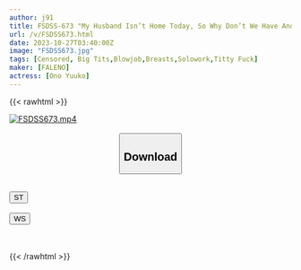 ```yaml
---
author: j91
title: FSDSS-673 "My Husband Isn’t Home Today, So Why Don’t We Have Another Drink At Home?" I Got So Excited When I Saw My Ex-Girlfriend Again At The Class Reunion, Wearing No Panties Or Bra, That I Crossed The Line Yuko Ono
url: /v/FSDSS673.html
date: 2023-10-27T03:40:00Z
image: "FSDSS673.jpg"
tags: [Censored, Big Tits,Blowjob,Breasts,Solowork,Titty Fuck]
maker: [FALENO]
actress: [Ono Yuuko]
---
```



{{< rawhtml >}}

<div class="video" data-videoid="Vy0dwDwAvWsK2Va">
    <a href="javascript:;">
        <img src="https://my.j91.asia/v/FSDSS673.jpg" width="WIDTH" height="HEIGHT" alt="FSDSS673.mp4" loading="lazy">
    </a>
</div>

<script type="text/javascript" src="https://j91.asia/asset/on-demand-st.js"></script>

<br>
  <link rel="stylesheet" href="https://j91.asia/asset/bs5.css">
  
  <center>
  <button class="btn btn-primary" type="button" data-bs-toggle="collapse" data-bs-target=".multi-collapse" aria-expanded="false" aria-controls="multiCollapseExample1 multiCollapseExample2"><h2>Download</h2></button></center>
</p>
<div class="row">
  <div class="col">
    <div class="collapse multi-collapse" id="multiCollapseExample1">
      <div class="card card-body">
	      	      <br>
<div class="buttons">  
<a href="https://streamtape.to/v/Vy0dwDwAvWsK2Va"><button class="btn-hover color-3"><i class="fa fa-download"></i> ST</button></a></div>
    </div>
  </div>
</div>
  <div class="col">
    <div class="collapse multi-collapse" id="multiCollapseExample2">
      <div class="card card-body">
	      <br>
<div class="buttons">
    <a href="https://wolfstream.tv/9zy9ej2mds9f"><button class="btn-hover color-9"><i class="fa fa-download"></i> WS</button></a></div>
<br><br>
      </div>
    </div>
  </div>
</div>

{{< /rawhtml >}}